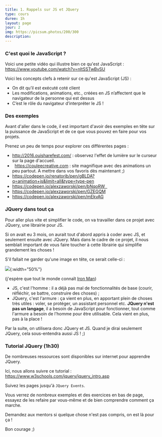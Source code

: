 ```yaml
---
title: 1. Rappels sur JS et JQuery
type: cours
duree: 1h
layout: page
jour: 2
img: https://picsum.photos/200/300
description:
---
```


### C'est quoi le JavaScript ?
Voici une petite vidéo qui illustre bien ce qu'est JavaScript : https://www.youtube.com/watch?v=nItSSTwBvSU

Voici les concepts clefs à retenir sur ce qu'est JavaScript (JS) :
- On dit qu’il est exécuté coté client
- Les modifications, animations, etc., créées en JS n’affectent que le navigateur de la personne qui est dessus
- C’est le rôle du navigateur d’interpréter le JS !

### Des exemples
Avant d'aller dans le code, il est important d'avoir des exemples en tête sur la puissance de JavaScript et de ce que vous pouvez en faire pour vos projets.

Prenez un peu de temps pour explorer ces différentes pages :

- http://2016.ouisharefest.com/ : observez l'effet de lumière sur le curseur sur la page d'accueil.
-   https://couleecreative.com : site magnifique avec des animations un peu partout. A mettre dans vos favoris dès maintenant ;)
- https://codepen.io/renatorib/pen/gBLDA?q=animation+js&limit=all&type=type-pen
- https://codepen.io/alexzaworski/pen/bNqoRW  
- https://codepen.io/alexzaworski/pen/GZEGQM
- https://codepen.io/alexzaworski/pen/mEkvAG

### JQuery dans tout ça
Pour aller plus vite et simplifier le code, on va travailler dans ce projet avec JQuery, une librairie pour JS.

Si on avait eu 3 mois, on aurait tout d'abord appris à coder avec JS, et seulement ensuite avec JQuery. Mais dans le cadre de ce projet, il nous semblait important de vous faire toucher à cette librairie qui simplifie grandement les choses !

S'il fallait ne garder qu'une image en tête, ce serait celle-ci :

![](http://cdn.coding-days.com/upload/5a5ca5e341b12c866535ba1ba164b2a6.png
){:width="50%"}

(j'espère que tout le monde connaît [Iron Man](https://fr.wikipedia.org/wiki/Iron_Man_(comics)))

- JS, c'est l'homme : il a déjà pas mal de fonctionnalités de base (courir, réfléchir, se battre, construire des choses) ;
- JQuery, c'est l'armure : ça vient en plus, en apportant plein de choses très utiles : voler, se protéger, un assistant personnel etc.
**JQuery n'est pas un langage**, il a besoin de JavaScript pour fonctionner, tout comme l'armure a besoin de l'homme pour être utilisable. Cela vient en plus, pas à la place !

Par la suite, on utilisera donc JQuery et JS. Quand je dirai seulement JQuery, cela sous-entendra aussi JS ! ;)

### Tutorial JQuery (1h30)

De nombreuses ressources sont disponibles sur internet pour apprendre JQuery.

Ici, nous allons suivre ce tutorial :
https://www.w3schools.com/jquery/jquery_intro.asp

Suivez les pages jusqu'à `JQuery Events`.

Vous verrez de nombreux exemples et des exercices en bas de page, essayez de les refaire par vous-même et de bien comprendre comment ça marche.

Demandez aux mentors si quelque chose n'est pas compris, on est là pour ça !

Bon courage ;)
